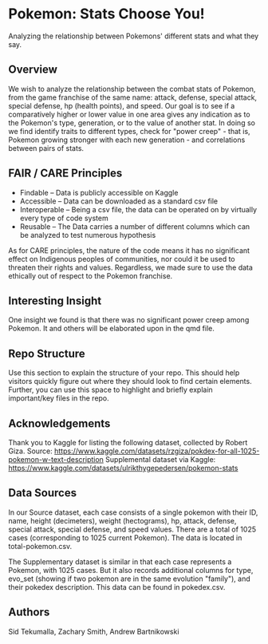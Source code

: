 # Pokemon: Stats Choose You!

Analyzing the relationship between Pokemons' different stats and what they say.

## Overview

We wish to analyze the relationship between the combat stats of Pokemon, from the game franchise of the same name: attack, defense, special attack, special defense, hp (health points), and speed. Our goal is to see if a comparatively higher or lower value in one area gives any indication as to the Pokemon's type, generation, or to the value of another stat. In doing so we find identify traits to different types, check for "power creep" - that is, Pokemon growing stronger with each new generation - and correlations between pairs of stats.

## FAIR / CARE Principles

- Findable – Data is publicly accessible on Kaggle
- Accessible – Data can be downloaded as a standard csv file
- Interoperable – Being a csv file, the data can be operated on by virtually every type of code system
- Reusable – The Data carries a number of different columns which can be analyzed to test numerous hypothesis

As for CARE principles, the nature of the code means it has no significant effect on Indigenous peoples of communities, nor could it be used to threaten their rights and values. Regardless, we made sure to use the data ethically out of respect to the Pokemon franchise.

## Interesting Insight

One insight we found is that there was no significant power creep among Pokemon. It and others will be elaborated upon in the qmd file.

## Repo Structure

Use this section to explain the structure of your repo. This should help visitors quickly figure out where they should look to find certain elements. Further, you can use this space to highlight and briefly explain important/key files in the repo.

## Acknowledgements

Thank you to Kaggle for listing the following dataset, collected by Robert Giza.
Source: https://www.kaggle.com/datasets/rzgiza/pokdex-for-all-1025-pokemon-w-text-description
Supplemental dataset via Kaggle: https://www.kaggle.com/datasets/ulrikthygepedersen/pokemon-stats

## Data Sources

In our Source dataset, each case consists of a single pokemon with their ID, name, height (decimeters), weight (hectograms), hp, attack, defense, special attack, special defense, and speed values. There are a total of 1025 cases (corresponding to 1025 current Pokemon). The data is located in total-pokemon.csv.

The Supplementary dataset is similar in that each case represents a Pokemon, with 1025 cases. But it also records additional columns for type, evo_set (showing if two pokemon are in the same evolution "family"), and their pokedex description. This data can be found in pokedex.csv.

## Authors

Sid Tekumalla, Zachary Smith, Andrew Bartnikowski
